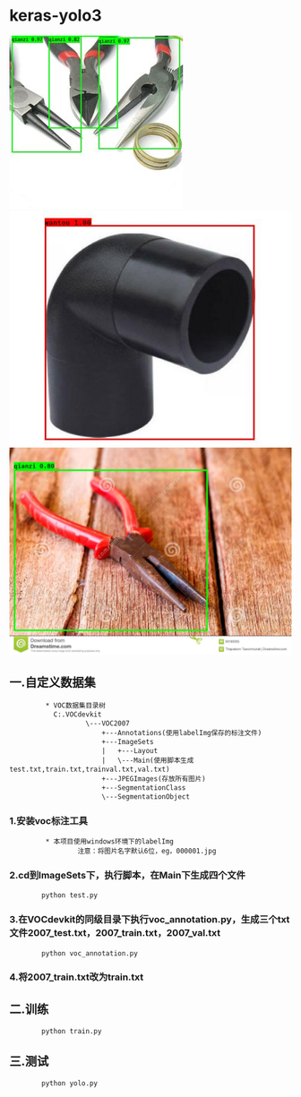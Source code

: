# keras-yolo3 
![](https://github.com/hyhouyong/keras-yolo3/blob/master/images/001467.jpg)<br>
![](https://github.com/hyhouyong/keras-yolo3/blob/master/images/images.jpg)<br>
![](https://github.com/hyhouyong/keras-yolo3/blob/master/images/001464.jpg)
## 一.自定义数据集
             * VOC数据集目录树
               C:.VOCdevkit
                       \---VOC2007
                           +---Annotations(使用labelImg保存的标注文件)
                           +---ImageSets
                           |   +---Layout
                           |   \---Main(使用脚本生成test.txt,train.txt,trainval.txt,val.txt)
                           +---JPEGImages(存放所有图片)
                           +---SegmentationClass
                           \---SegmentationObject
   ### 1.安装voc标注工具
             * 本项目使用windows环境下的labelImg
                     注意：将图片名字默认6位，eg，000001.jpg
   ### 2.cd到ImageSets下，执行脚本，在Main下生成四个文件
            python test.py
   ### 3.在VOCdevkit的同级目录下执行voc_annotation.py，生成三个txt文件2007_test.txt，2007_train.txt，2007_val.txt
            python voc_annotation.py
   ### 4.将2007_train.txt改为train.txt
## 二.训练
            python train.py
## 三.测试
            python yolo.py
